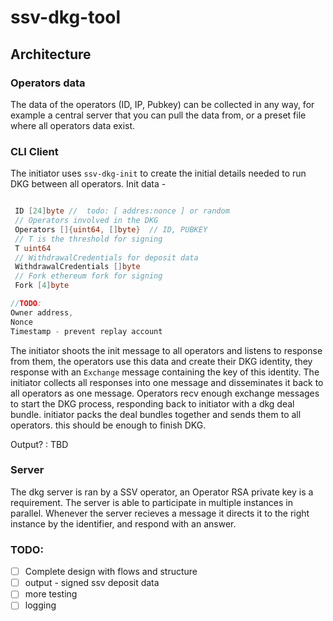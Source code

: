 # ssv-dkg-tool

## Architecture

### Operators data 

The data of the operators (ID, IP, Pubkey) can be collected in any way, for example a central server that you can pull the data from, or a preset file where all operators data exist.

### CLI Client

The initiator uses `ssv-dkg-init` to create the initial details needed to run DKG between all operators.
Init data -
```go

 ID [24]byte //  todo: [ addres:nonce ] or random
 // Operators involved in the DKG
 Operators []{uint64, []byte}  // ID, PUBKEY
 // T is the threshold for signing
 T uint64
 // WithdrawalCredentials for deposit data
 WithdrawalCredentials []byte
 // Fork ethereum fork for signing
 Fork [4]byte

//TODO:
Owner address, 
Nonce
Timestamp - prevent replay account

```

The initiator shoots the init message to all operators and listens to response from them,
the operators use this data and create their DKG identity, they response with an `Exchange` message containing the key of this identity.
The initiator collects all responses into one message and disseminates it back to all operators as one message.
Operators recv enough exchange messages to start the DKG process, responding back to initiator with a dkg deal bundle.
initiator packs the deal bundles together and sends them to all operators. this should be enough to finish DKG.

Output? : TBD

### Server

The dkg server is ran by a SSV operator, an Operator RSA private key is a requirement. 
The server is able to participate in multiple instances in parallel. 
Whenever the server recieves a message it directs it to the right instance by the identifier, and respond with an answer.


### TODO: 
- [ ] Complete design with flows and structure
- [ ] output - signed ssv deposit data
- [ ] more testing
- [ ] logging